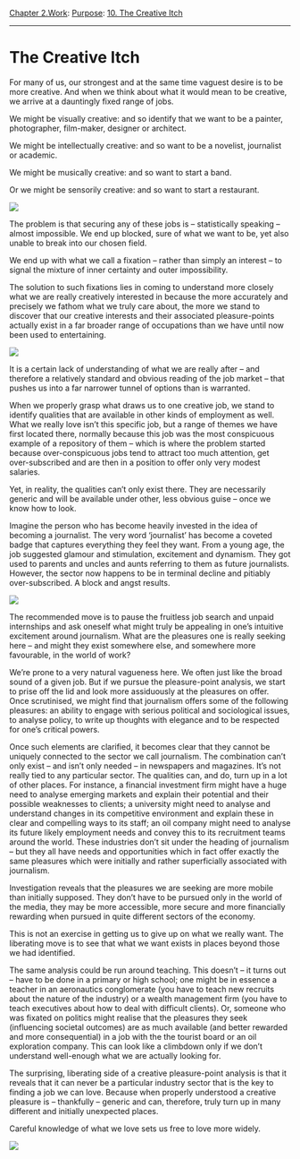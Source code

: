 [Chapter 2.Work](https://www.theschooloflife.com/thebookoflife/category/work/): [Purpose](https://www.theschooloflife.com/thebookoflife/category/work/purpose/): [10. The Creative Itch](https://www.theschooloflife.com/thebookoflife/the-creative-itch/)

* * *

# The Creative Itch

For many of us, our strongest and at the same time vaguest desire is to be more creative. And when we think about what it would mean to be creative, we arrive at a dauntingly fixed range of jobs.

We might be visually creative: and so identify that we want to be a painter, photographer, film-maker, designer or architect.

We might be intellectually creative: and so want to be a novelist, journalist or academic.

We might be musically creative: and so want to start a band.

Or we might be sensorily creative: and so want to start a restaurant.

![](http://img.thedailybeast.com/image/upload/c_crop,d_placeholder_euli9k,h_1439,w_2560,x_0,y_0/dpr_2.0/c_limit,w_740/fl_lossy,q_auto/v1492195735/articles/2014/09/26/still-desperately-seeking-susan-sontag/140925-Barra-sontag-tease_ickcpa)

The problem is that securing any of these jobs is – statistically speaking – almost impossible. We end up blocked, sure of what we want to be, yet also unable to break into our chosen field.

We end up with what we call a fixation – rather than simply an interest – to signal the mixture of inner certainty and outer impossibility.

The solution to such fixations lies in coming to understand more closely what we are really creatively interested in because the more accurately and precisely we fathom what we truly care about, the more we stand to discover that our creative interests and their associated pleasure-points actually exist in a far broader range of occupations than we have until now been used to entertaining.

![](https://s-media-cache-ak0.pinimg.com/originals/d8/ee/bd/d8eebdce8f7fa59dbdf019a0791a614e.jpg)

It is a certain lack of understanding of what we are really after – and therefore a relatively standard and obvious reading of the job market – that pushes us into a far narrower tunnel of options than is warranted.

When we properly grasp what draws us to one creative job, we stand to identify qualities that are available in other kinds of employment as well. What we really love isn’t this specific job, but a range of themes we have first located there, normally because this job was the most conspicuous example of a repository of them – which is where the problem started because over-conspicuous jobs tend to attract too much attention, get over-subscribed and are then in a position to offer only very modest salaries.

Yet, in reality, the qualities can’t only exist there. They are necessarily generic and will be available under other, less obvious guise – once we know how to look.

Imagine the person who has become heavily invested in the idea of becoming a journalist. The very word ‘journalist’ has become a coveted badge that captures everything they feel they want. From a young age, the job suggested glamour and stimulation, excitement and dynamism. They got used to parents and uncles and aunts referring to them as future journalists. However, the sector now happens to be in terminal decline and pitiably over-subscribed. A block and angst results.

![](https://media.vanityfair.com/photos/56afc6c53dde1845244efe4e/master/w_900,c_limit/our-lady-of-la-joan-didion-john-gregory-dunne-01.jpg)

The recommended move is to pause the fruitless job search and unpaid internships and ask oneself what might truly be appealing in one’s intuitive excitement around journalism. What are the pleasures one is really seeking here – and might they exist somewhere else, and somewhere more favourable, in the world of work?

We’re prone to a very natural vagueness here. We often just like the broad sound of a given job. But if we pursue the pleasure-point analysis, we start to prise off the lid and look more assiduously at the pleasures on offer. Once scrutinised, we might find that journalism offers some of the following pleasures: an ability to engage with serious political and sociological issues, to analyse policy, to write up thoughts with elegance and to be respected for one’s critical powers.

Once such elements are clarified, it becomes clear that they cannot be uniquely connected to the sector we call journalism. The combination can’t only exist – and isn’t only needed – in newspapers and magazines. It’s not really tied to any particular sector. The qualities can, and do, turn up in a lot of other places. For instance, a financial investment firm might have a huge need to analyse emerging markets and explain their potential and their possible weaknesses to clients; a university might need to analyse and understand changes in its competitive environment and explain these in clear and compelling ways to its staff; an oil company might need to analyse its future likely employment needs and convey this to its recruitment teams around the world. These industries don’t sit under the heading of journalism – but they all have needs and opportunities which in fact offer exactly the same pleasures which were initially and rather superficially associated with journalism.

Investigation reveals that the pleasures we are seeking are more mobile than initially supposed. They don’t have to be pursued only in the world of the media, they may be more accessible, more secure and more financially rewarding when pursued in quite different sectors of the economy.

This is not an exercise in getting us to give up on what we really want. The liberating move is to see that what we want exists in places beyond those we had identified.

The same analysis could be run around teaching. This doesn’t – it turns out – have to be done in a primary or high school; one might be in essence a teacher in an aeronautics conglomerate (you have to teach new recruits about the nature of the industry) or a wealth management firm (you have to teach executives about how to deal with difficult clients). Or, someone who was fixated on politics might realise that the pleasures they seek (influencing societal outcomes) are as much available (and better rewarded and more consequential) in a job with the the tourist board or an oil exploration company. This can look like a climbdown only if we don’t understand well-enough what we are actually looking for.

The surprising, liberating side of a creative pleasure-point analysis is that it reveals that it can never be a particular industry sector that is the key to finding a job we can love. Because when properly understood a creative pleasure is – thankfully – generic and can, therefore, truly turn up in many different and initially unexpected places.

Careful knowledge of what we love sets us free to love more widely.

[![](https://img.youtube.com/vi/qFAj22RyHw0/0.jpg)](https://www.youtube.com/embed/qFAj22RyHw0 '')
